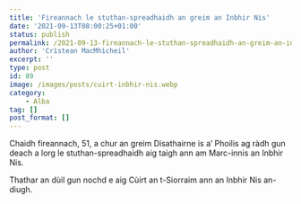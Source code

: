 ```yaml
---
title: 'Fireannach le stuthan-spreadhaidh an greim an Inbhir Nis'
date: '2021-09-13T08:00:25+01:00'
status: publish
permalink: /2021-09-13-fireannach-le-stuthan-spreadhaidh-an-greim-an-inbhir-nis
author: 'Crìstean MacMhìcheil'
excerpt: ''
type: post
id: 89
image: /images/posts/cuirt-inbhir-nis.webp
category:
    - Alba
tag: []
post_format: []
---
```

Chaidh fireannach, 51, a chur an greim Disathairne is a’ Phoilis ag ràdh gun deach a lorg le stuthan-spreadhaidh aig taigh ann am Marc-innis an Inbhir Nis.

Thathar an dùil gun nochd e aig Cùirt an t-Siorraim ann an Inbhir Nis an-diugh.
